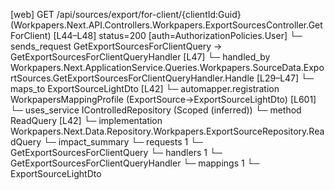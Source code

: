 [web] GET /api/sources/export/for-client/{clientId:Guid}  (Workpapers.Next.API.Controllers.Workpapers.ExportSourcesController.GetForClient)  [L44–L48] status=200 [auth=AuthorizationPolicies.User]
  └─ sends_request GetExportSourcesForClientQuery -> GetExportSourcesForClientQueryHandler [L47]
    └─ handled_by Workpapers.Next.ApplicationService.Queries.Workpapers.SourceData.ExportSources.GetExportSourcesForClientQueryHandler.Handle [L29–L47]
      └─ maps_to ExportSourceLightDto [L42]
        └─ automapper.registration WorkpapersMappingProfile (ExportSource->ExportSourceLightDto) [L601]
      └─ uses_service IControlledRepository<ExportSource> (Scoped (inferred))
        └─ method ReadQuery [L42]
          └─ implementation Workpapers.Next.Data.Repository.Workpapers.ExportSourceRepository.ReadQuery
  └─ impact_summary
    └─ requests 1
      └─ GetExportSourcesForClientQuery
    └─ handlers 1
      └─ GetExportSourcesForClientQueryHandler
    └─ mappings 1
      └─ ExportSourceLightDto

